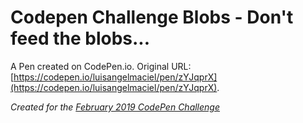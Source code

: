 # Codepen Challenge Blobs - Don't feed the blobs...

A Pen created on CodePen.io. Original URL: [https://codepen.io/luisangelmaciel/pen/zYJqprX](https://codepen.io/luisangelmaciel/pen/zYJqprX).

_Created for the [February 2019 CodePen Challenge](https://codepen.io/challenges/2019/February)_